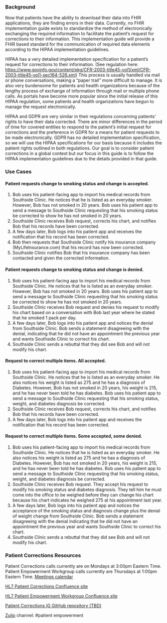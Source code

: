 ### Background

Now that patients have the ability to download their data into FHIR applications, they are finding errors in their data. Currently, no FHIR implementation guide exists to standardize the method of electronically exchanging the required information to facilitate the patient’s request for corrections to their information. This implementation guide will provide a FHIR based standard for the communication of required data elements according to the HIPAA implementation guidelines. 

HIPAA has a very detailed implementation specification for a patient’s request for corrections to their information. (See regulation here: https://www.govinfo.gov/content/pkg/CFR-2003-title45-vol1/xml/CFR-2003-title45-vol1-sec164-526.xml) This process is usually handled via mail or phone conversations, making a “paper trail” more difficult to manage. It is also very burdensome for patients and health organizations because of the lengthy process of exchange of information through mail or multiple phone calls. As portals have become more popular since the initial release of this HIPAA regulation, some patients and health organizations have begun to manage the request electronically. 

HIPAA and GDPR are very similar in their regulations concerning patients’ rights to have their data corrected. There are minor differences in the period of time for covered entities to respond to the patient’s initial request for corrections and the preference in GDPR for a means for patient requests to be made electronically. GDPR has no detailed implementation specification, so we will use the HIPAA specifications for our basis because it includes the patient rights outlined in both regulations. Our goal is to consider patient corrections in a global context but our focus in this guide is to follow the HIPAA implementation guidelines due to the details provided in that guide.

### Use Cases

#### Patient requests change to smoking status and change is accepted.

1. Bob uses his patient-facing app to import his medical records from Southside Clinic. He notices that he is listed as an everyday smoker. However, Bob has not smoked in 20 years. Bob uses his patient app to send a message to Southside Clinic requesting that his smoking status be corrected to show he has not smoked in 20 years. 
2. Southside Clinic receives Bob request, corrects his chart, and notifies Bob that his records have been corrected.
3. A few days later, Bob logs into his patient app and receives the notification that his record has been corrected. 
4. Bob then requests that Southside Clinic notify his insurance company (MyLifeInsurance.com) that his record has now been corrected. 
5. Southside Clinic notifies Bob that his insurance company has been contacted and given the corrected information. 

#### Patient requests change to smoking status and change is denied.

1. Bob uses his patient-facing app to import his medical records from Southside Clinic. He notices that he is listed as an everyday smoker. However, Bob has not smoked in 20 years. Bob uses his patient app to send a message to Southside Clinic requesting that his smoking status be corrected to show he has not smoked in 20 years. 
2. Southside Clinic receives Bob request and denies his request to modify his chart based on a conversation with Bob last year where he stated that he smoked 1 pack per day. 
3. A few days later, Bob logs into his patient app and notices the denial from Southside Clinic. Bob sends a statement disagreeing with the denial, indicating that he did not have an appointment the previous year and wants Southside Clinic to correct his chart. 
4. Southside Clinic sends a rebuttal that they did see Bob and will not modify his chart. 

#### Request to correct multiple items. All accepted.

1. Bob uses his patient-facing app to import his medical records from Southside Clinic. He notices that he is listed as an everyday smoker. He also notices his weight is listed as 275 and he has a diagnosis of Diabetes. However, Bob has not smoked in 20 years, his weight is 215, and he has never been told he has diabetes. Bob uses his patient app to send a message to Southside Clinic requesting that his smoking status, weight, and diabetes diagnosis be corrected.
2. Southside Clinic receives Bob request, corrects his chart, and notifies Bob that his records have been corrected.
3. A few days later, Bob logs into his patient app and receives the notification that his record has been corrected.
 
#### Request to correct multiple items. Some accepted, some denied.

1. Bob uses his patient-facing app to import his medical records from Southside Clinic. He notices that he is listed as an everyday smoker. He also notices his weight is listed as 275 and he has a diagnosis of Diabetes. However, Bob has not smoked in 20 years, his weight is 215, and he has never been told he has diabetes. Bob uses his patient app to send a message to Southside Clinic requesting that his smoking status, weight, and diabetes diagnosis be corrected.
2. Southside Clinic receives Bob request. They accept his request to modify his smoking status and diabetes diagnosis. They tell him he must come into the office to be weighed before they can change his chart because his chart indicates he weighed 275 at his appointment last year.  
3. A few days later, Bob logs into his patient app and notices the acceptance of the smoking status and diagnosis change plus the denial of weight change from Southside Clinic. Bob sends a statement disagreeing with the denial indicating that he did not have an appointment the previous year and wants Southside Clinic to correct his chart.
4. Southside Clinic sends a rebuttal that they did see Bob and will not modify his chart.

### Patient Corrections Resources

Patient Corrections calls currently are on Mondays at 3:00pm Eastern Time. Patient Empowerment Workgroup calls currently are Thursdays at 1:00pm Eastern Time. [Meetings calendar](https://confluence.hl7.org/calendar/spacecalendar.action?spaceKey=PE)

[HL7 Patient Corrections Confluence site](https://confluence.hl7.org/display/PE/Patient+Corrections)

[HL7 Patient Empowerment Workgroup Confluence site](https://confluence.hl7.org/display/PE/Patient+Empowerment+Home)

[Patient Corrections IG GitHub repository (TBD)](https://example.com)

[Zulip](https://chat.fhir.org/#narrow/stream/179262-patient-empowerment) channel: #patient empowerment  